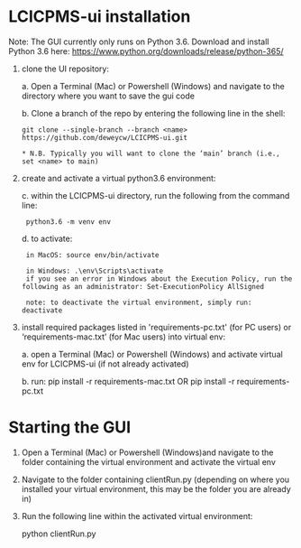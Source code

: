 # LCICPMS-ui installation

Note: The GUI currently only runs on Python 3.6. Download and install Python 3.6 here: https://www.python.org/downloads/release/python-365/

1)	clone the UI repository: 

	a.	Open a Terminal (Mac) or Powershell (Windows) and navigate to the directory where you want to save the gui code 

	b.	Clone a branch of the repo by entering the following line in the shell:

		git clone --single-branch --branch <name> https://github.com/deweycw/LCICPMS-ui.git

		* N.B. Typically you will want to clone the ‘main’ branch (i.e., set <name> to main)


2) create and activate a virtual python3.6 environment:

	c.	within the LCICPMS-ui directory, run the following from the command line: 

		python3.6 -m venv env

	d.	to activate:            
    	
    	in MacOS: source env/bin/activate
    	
    	in Windows: .\env\Scripts\activate
		if you see an error in Windows about the Execution Policy, run the following as an administrator: Set-ExecutionPolicy AllSigned

		note: to deactivate the virtual environment, simply run: 	deactivate

3)	install required packages listed in 'requirements-pc.txt' (for PC users) or ‘requirements-mac.txt’ (for Mac users) into virtual env:

	a.	open a Terminal (Mac) or Powershell (Windows) and activate virtual env for LCICPMS-ui (if not already activated)

	b.	run: pip install -r requirements-mac.txt OR pip install -r requirements-pc.txt

# Starting the GUI

1)	Open a Terminal (Mac) or Powershell (Windows)and navigate to the folder containing the virtual environment and activate the virtual env

2)	Navigate to the folder containing clientRun.py (depending on where you installed your virtual environment, this may be the folder you are already in)

3)	Run the following line within the activated virtual environment: 

	python clientRun.py
